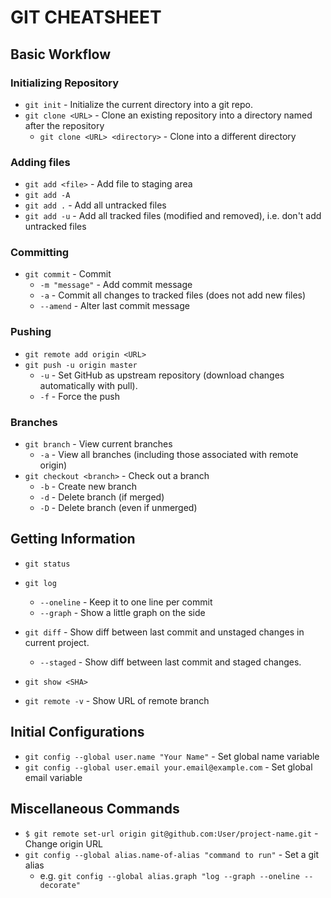 # GIT CHEATSHEET

## Basic Workflow ##

### Initializing Repository ###

* `git init` - Initialize the current directory into a git repo.
* `git clone <URL>` - Clone an existing repository into a directory named after the repository
  * `git clone <URL> <directory>` - Clone into a different directory

### Adding files ###

* `git add <file>` - Add file to staging area
* `git add -A`
* `git add .` -  Add all untracked files
* `git add -u` - Add all tracked files (modified and removed), i.e. don't add untracked files

### Committing ###

* `git commit` - Commit
  * `-m "message"` - Add commit message
  * `-a` - Commit all changes to tracked files (does not add new files)
  * `--amend` - Alter last commit message

### Pushing ###

* `git remote add origin <URL>`
* `git push -u origin master`
  * `-u` - Set GitHub as upstream repository (download changes automatically with pull).
  * `-f` - Force the push
### Branches ###

* `git branch` - View current branches
  * `-a` - View all branches (including those associated with remote origin)
* `git checkout <branch>` - Check out a branch
  * `-b` - Create new branch
  * `-d` - Delete branch (if merged)
  * `-D` - Delete branch (even if unmerged)

## Getting Information ##

* `git status`
* `git log`
  * `--oneline` - Keep it to one line per commit
  * `--graph` - Show a little graph on the side
  
* `git diff` - Show diff between last commit and unstaged changes in current project.
  * `--staged` - Show diff between last commit and staged changes.
* `git show <SHA>`
* `git remote -v` - Show URL of remote branch

## Initial Configurations ##

* `git config --global user.name "Your Name"` - Set global name variable
* `git config --global user.email your.email@example.com` - Set global email variable

## Miscellaneous Commands ##

* `$ git remote set-url origin git@github.com:User/project-name.git` - Change origin URL
* `git config --global alias.name-of-alias "command to run"` - Set a git alias
  * e.g. `git config --global alias.graph "log --graph --oneline --decorate"`
